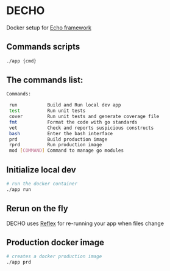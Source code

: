 # DECHO
Docker setup for [Echo framework](https://github.com/labstack/echo)

## Commands scripts
```bash
./app {cmd}
```

## The commands list:
```bash
Commands:

 run           Build and Run local dev app
 test          Run unit tests
 cover         Run unit tests and generate coverage file
 fmt           Format the code with go standards
 vet           Check and reports suspicious constructs
 bash          Enter the bash interface
 prd           Build production image
 rprd          Run production image
 mod [COMMAND] Command to manage go modules
```

## Initialize local dev
```bash
# run the docker container
./app run
```

## Rerun on the fly
DECHO uses [Reflex](https://github.com/cespare/reflex) for re-running your app when files change

## Production docker image
```bash
# creates a docker production image
./app prd
```